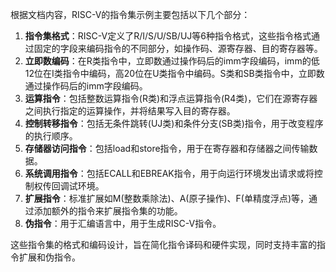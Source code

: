 根据文档内容，RISC-V的指令集示例主要包括以下几个部分：

1. **指令集格式**：RISC-V定义了R/I/S/U/SB/UJ等6种指令格式，这些指令格式通过固定的字段来编码指令的不同部分，如操作码、源寄存器、目的寄存器等。
2. **立即数编码**：在R类指令中，立即数通过操作码后的imm字段编码，imm的低12位在I类指令中编码，高20位在U类指令中编码。S类和SB类指令中，立即数通过操作码后的imm字段编码。
3. **运算指令**：包括整数运算指令(R类)和浮点运算指令(R4类)，它们在源寄存器之间执行指定的运算操作，并将结果写入目的寄存器。
4. **控制转移指令**：包括无条件跳转(UJ类)和条件分支(SB类)指令，用于改变程序的执行顺序。
5. **存储器访问指令**：包括load和store指令，用于在寄存器和存储器之间传输数据。
6. **系统调用指令**：包括ECALL和EBREAK指令，用于向运行环境发出请求或将控制权传回调试环境。
7. **扩展指令**：标准扩展如M(整数乘除法)、A(原子操作)、F(单精度浮点)等，通过添加额外的指令来扩展指令集的功能。
8. **伪指令**：用于汇编语言中，用于生成RISC-V指令。

这些指令集的格式和编码设计，旨在简化指令译码和硬件实现，同时支持丰富的指令扩展和伪指令。
